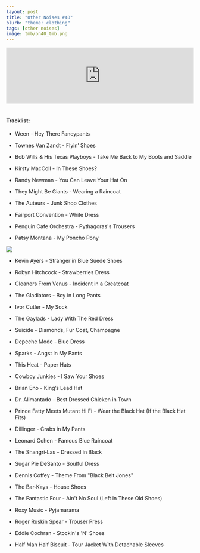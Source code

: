 ```yaml
---
layout: post
title: "Other Noises #40"
blurb: "theme: clothing"
tags: [other noises]
image: tmb/on40_tmb.png
---
```


<iframe scrolling="no" id="hearthis_at_track_3027879" width="100%" height="150" src="https://hearthis.at/embed/3027879/transparent_black/?hcolor=&color=&style=2&block_size=2&block_space=1&background=1&waveform=0&cover=0&autoplay=0&css=" frameborder="0" allowtransparency allow="autoplay"><p>Listen to <a href="https://hearthis.at/zerocc/other-noises-40-11419-clothing/" target="_blank">Other Noises #40 (11/4/19) - CLOTHING</a> <span>by</span><a href="https://hearthis.at/zerocc/" target="_blank" >Zero</a> <span>on</span> <a href="https://hearthis.at/" target="_blank">hearthis.at</a></p></iframe>
&nbsp;

#### Tracklist:

- Ween - Hey There Fancypants

- Townes Van Zandt - Flyin’ Shoes
- Bob Wills & His Texas Playboys - Take Me Back to My Boots and Saddle
- Kirsty MacColl - In These Shoes?

- Randy Newman - You Can Leave Your Hat On
- They Might Be Giants - Wearing a Raincoat
- The Auteurs - Junk Shop Clothes

- Fairport Convention - White Dress
- Penguin Cafe Orchestra - Pythagoras's Trousers
- Patsy Montana - My Poncho Pony  

![](https://lh3.googleusercontent.com/MeL2Qq-fgOBOMBWMLFnNA2xQoUhyY76h0M5uC6mPhbNayzubRwJFg-Gak_iYhkUA2zfclwv1c0GJgaNVp0ncszEIZoTBGV07DvqBhZKhHwjS6cqya1AQr1ympgRdM9RH7MvIaC03iQyEMUpc7GHTIwt0innN-tT9qDjwS7pjlKqDfdBjxm4aCMJiGjD7G3qI9TMrBvGUBSNRSHbE0OEuwDlz9KNL_ndk6v_UVhJQzcXZL6u1c-jaELPGIiclI7hKbujn1TKHBy1NHSOsraJXVVasjhbDruvs3OHfWuVhPhLYaT4qpGwyQ5Mfi1GJoQqJd4KXgqdOi72Ey23hI5qu1ySH5Mxa56CiQvD-61X-YiujIq2P_yqlOriGkA5zRXnIpVq9t990aWJLrxQDNbcBOrx2vNzOF7m--HVfTOGCxo8_BCotTE_H3Gl4xjCi0QJsaQA_BVINXapCO0FAWuW6kvDxlfvMgaZMYwvXqVcUxmyqMmspJ__5wIfJQKACOlxqI92RqYiexbpY_PXEp6bSWk_ovjBj-L3-vQBH74qals77TrhpzS0QmUyai2UT6NmuAFl9marNk_gu8m55fDy8OHUn3oiGQ_dCWzt1Bcb9MeR97iz4ROA7cjzUGlzF7TjMHU1NZOhdzfk7mZWm3zIy-L1M=w450-h401-no)

- Kevin Ayers - Stranger in Blue Suede Shoes
- Robyn Hitchcock - Strawberries Dress
- Cleaners From Venus - Incident in a Greatcoat

- The Gladiators - Boy in Long Pants
- Ivor Cutler - My Sock
- The Gaylads - Lady With The Red Dress

- Suicide - Diamonds, Fur Coat, Champagne
- Depeche Mode - Blue Dress
- Sparks - Angst in My Pants

- This Heat - Paper Hats
- Cowboy Junkies - I Saw Your Shoes
- Brian Eno - King’s Lead Hat

- Dr. Alimantado - Best Dressed Chicken in Town
- Prince Fatty Meets Mutant Hi Fi - Wear the Black Hat (If the Black Hat Fits)
- Dillinger - Crabs in My Pants

- Leonard Cohen - Famous Blue Raincoat
- The Shangri‐Las - Dressed in Black
- Sugar Pie DeSanto - Soulful Dress

- Dennis Coffey - Theme From "Black Belt Jones"
- The Bar‐Kays - House Shoes
- The Fantastic Four - Ain't No Soul (Left in These Old Shoes)

- Roxy Music - Pyjamarama
- Roger Ruskin Spear - Trouser Press
- Eddie Cochran - Stockin's 'N' Shoes

- Half Man Half Biscuit - Tour Jacket With Detachable Sleeves